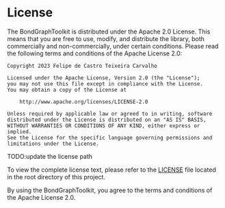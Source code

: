 # License

The BondGraphToolkit is distributed under the Apache 2.0 License. This means that you are free to use, modify, and distribute the library, both commercially and non-commercially, under certain conditions. Please read the following terms and conditions of the Apache License 2.0:

```
Copyright 2023 Felipe de Castro Teixeira Carvalho

Licensed under the Apache License, Version 2.0 (the "License");
you may not use this file except in compliance with the License.
You may obtain a copy of the License at

    http://www.apache.org/licenses/LICENSE-2.0

Unless required by applicable law or agreed to in writing, software
distributed under the License is distributed on an "AS IS" BASIS,
WITHOUT WARRANTIES OR CONDITIONS OF ANY KIND, either express or implied.
See the License for the specific language governing permissions and
limitations under the License.
```
TODO:update the license path

To view the complete license text, please refer to the [LICENSE](../LICENSE) file located in the root directory of this project.

By using the BondGraphToolkit, you agree to the terms and conditions of the Apache License 2.0.